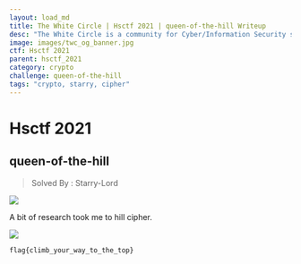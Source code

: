 ```yaml
---
layout: load_md
title: The White Circle | Hsctf 2021 | queen-of-the-hill Writeup
desc: "The White Circle is a community for Cyber/Information Security students, enthusiasts and professionals. You can discuss anything related to Security, share your knowledge with others, get help when you need it and proceed further in your journey with amazing people from all over the world."
image: images/twc_og_banner.jpg
ctf: Hsctf 2021
parent: hsctf_2021
category: crypto
challenge: queen-of-the-hill
tags: "crypto, starry, cipher"
---
```


<h1 class="heading card-title white-text">Hsctf 2021</h1>

## queen-of-the-hill
> Solved By : Starry-Lord

![](https://i.imgur.com/pPTp4fp.jpg)

A bit of research took me to hill cipher. 

![](https://i.imgur.com/gyrkabO.jpg)

```
flag{climb_your_way_to_the_top}
```